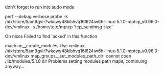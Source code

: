 

don't forget to run into sudo mode

 perf --debug verbose probe -k /nix/store/5am9gvlr7wkcwy48kibhvq16l624iw6h-linux-5.1.0-mptcp_v0.96.0-dev/vmlinux -s /home/teto/mptcp 'tcp_sendmsg size'


On nixos
Failed to find 'acked' in this function

machine__create_modules
Use vmlinux: /nix/store/5am9gvlr7wkcwy48kibhvq16l624iw6h-linux-5.1.0-mptcp_v0.96.0-dev/vmlinux
map_groups__set_modules_path_dir: cannot open /lib/modules/5.1.0 dir
Problems setting modules path maps, continuing anyway...
